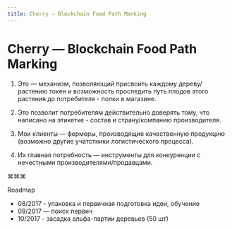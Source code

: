 ```yaml
---
title: Cherry — Blockchain Food Path Marking
---
```


# Cherry — Blockchain Food Path Marking


1) Это — механизм, позволяющий присвоить каждому дереву/растению токен и возможность проследить путь плодов этого растения до потребителя - полки в магазине.

2) Это позволит потребителям действительно доверять тому, что написано на этикетке - состав и страну/компанию производителя. 

3) Мои клиенты — фермеры, производящие качественную продукцию (возможно другие учатстники логистического процесса).

4) Их главная потребность — инструменты для конкуренции с нечестными производителями/продавцами.

⌘⌘⌘

Roadmap
* 08/2017 - упаковка и первичная подготовка идеи, обучение
* 09/2017 — поиск первич
* 10/2017 - засадка альфа-партии деревьев (50 шт)

